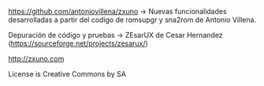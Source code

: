 https://github.com/antoniovillena/zxuno -> Nuevas funcionalidades desarrolladas a partir del codigo de romsupgr y sna2rom de Antonio Villena.

Depuración de código y pruebas -> ZEsarUX de Cesar Hernandez (https://sourceforge.net/projects/zesarux/)

http://zxuno.com

License is Creative Commons by SA
